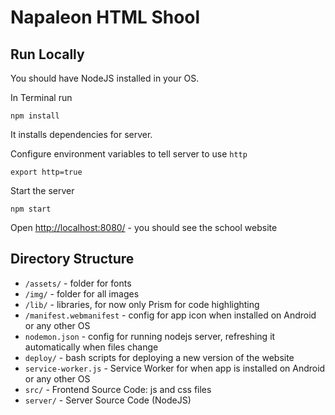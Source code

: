 # Napaleon HTML Shool

## Run Locally
You should have NodeJS installed in your OS.

In Terminal run 
```
npm install
```

It installs dependencies for server.

Configure environment variables to tell server to use `http`
```
export http=true
```

Start the server
```
npm start
```

Open [http://localhost:8080/](http://localhost:8080/) - you should see the school website

## Directory Structure
* `/assets/` - folder for fonts
* `/img/` - folder for all images
* `/lib/` - libraries, for now only Prism for code highlighting
* `/manifest.webmanifest` - config for app icon when installed on Android or any other OS
* `nodemon.json` - config for running nodejs server, refreshing it automatically when files change
* `deploy/` - bash scripts for deploying a new version of the website
* `service-worker.js` - Service Worker for when app is installed on Android or any other OS
* `src/` - Frontend Source Code: js and css files
* `server/` - Server Source Code (NodeJS)

